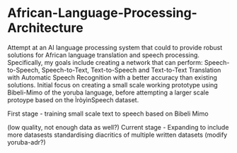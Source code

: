 # African-Language-Processing-Architecture
Attempt at an AI language processing system that could to provide robust solutions for African language translation and speech processing. Specifically, my goals include creating a network that can perform: Speech-to-Speech, Speech-to-Text, Text-to-Speech and Text-to-Text Translation with Automatic Speech Recognition with a better accuracy than existing solutions.
Initial focus on creating a small scale working prototype using Bibeli-Mimo of the yoruba language, before attempting a larger scale protoype based on the ÌròyìnSpeech dataset.

First stage - 
training small scale text to speech based on Bibeli Mimo

(low quality, not enough data as well?)
Current stage -
Expanding to include more datasests standardising diacritics of multiple written datasets (modify yoruba-adr?)
